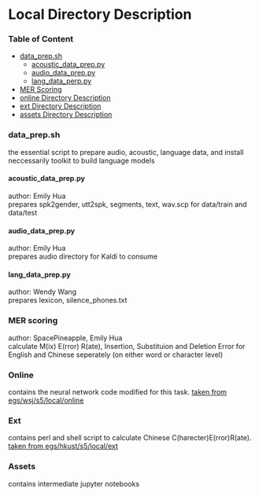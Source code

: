 # Local Directory Description
### Table of Content 
- [data_prep.sh](#dp)
  - [acoustic_data_prep.py](#adp)
  - [audio_data_prep.py](#audiodp)
  - [lang_data_perp.py](#ldp)
- [MER Scoring](#mer)
- [online Directory Description](#online)
- [ext Directory Description](#ext)
- [assets Directory Description](#assets)

### <a name="dp"></a>data_prep.sh
the essential script to prepare audio, acoustic, language data, and install neccessarily toolkit to build language models  

#### <a name="adp"></a>acoustic_data_prep.py
author: Emily Hua  
prepares spk2gender, utt2spk, segments, text, wav.scp for data/train and data/test 

#### <a name="audiodp"></a>audio_data_prep.py
author: Emily Hua  
prepares audio directory for Kaldi to consume 

#### <a name="ldp"></a>lang_data_prep.py
author: Wendy Wang  
prepares lexicon, silence_phones.txt

### <a name="mer"></a>MER scoring 
author: SpacePineapple, Emily Hua  
calculate M(ix) E(rror) R(ate), Insertion, Substituion and Deletion Error for English and Chinese seperately (on either word or character level) 

### <a name="online"></a> Online   
contains the neural network code modified for this task. [taken from egs/wsj/s5/local/online](https://github.com/kaldi-asr/kaldi/blob/master/egs/wsj/s5/local/online/run_nnet2_baseline.sh)

### <a name="ext"></a> Ext   
contains perl and shell script to calculate Chinese C(harecter)E(rror)R(ate). [taken from egs/hkust/s5/local/ext](https://github.com/kaldi-asr/kaldi/tree/master/egs/hkust/s5/local/ext)

### <a name="assets"></a> Assets
contains intermediate jupyter notebooks 

